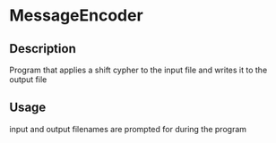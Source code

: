 # MessageEncoder

Description
-----------
Program that applies a shift cypher to the input file and writes it to the output file

Usage
-----------
input and output filenames are prompted for during the program
